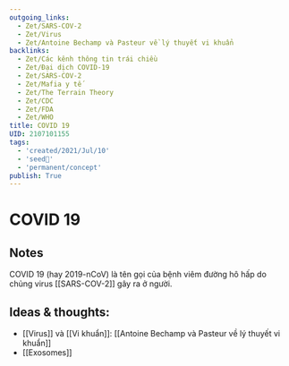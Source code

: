 ```yaml
---
outgoing_links:
  - Zet/SARS-COV-2
  - Zet/Virus
  - Zet/Antoine Bechamp và Pasteur về lý thuyết vi khuẩn
backlinks:
  - Zet/Các kênh thông tin trái chiều
  - Zet/Đại dịch COVID-19
  - Zet/SARS-COV-2
  - Zet/Mafia y tế
  - Zet/The Terrain Theory
  - Zet/CDC
  - Zet/FDA
  - Zet/WHO
title: COVID 19
UID: 2107101155
tags:
  - 'created/2021/Jul/10'
  - 'seed🥜'
  - 'permanent/concept'
publish: True
---
```

# COVID 19

## Notes
COVID 19 (hay 2019-nCoV) là tên gọi của bệnh viêm đường hô hấp do chủng virus [[SARS-COV-2]] gây ra ở người.

## Ideas & thoughts:
- [[Virus]] và [[Vi khuẩn]]: [[Antoine Bechamp và Pasteur về lý thuyết vi khuẩn]]
- [[Exosomes]]
